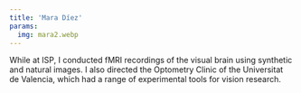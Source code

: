 ```yaml
---
title: 'Mara Díez'
params:
  img: mara2.webp
---
```


While at ISP, I conducted fMRI recordings of the visual brain using synthetic and natural images. I also directed the Optometry Clinic of the Universitat de Valencia, which had a range of experimental tools for vision research.
